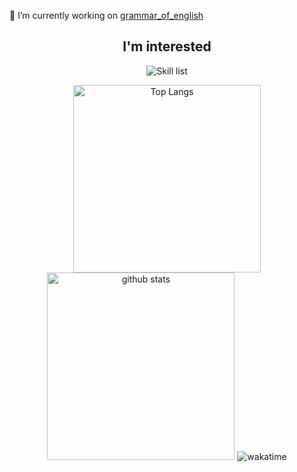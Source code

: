🔭 I’m currently working on [grammar_of_english](https://github.com/Jekahome/grammar_of_english)

<h2 align="center">I'm interested</h2>
<p align="center">
  <picture>
    <img alt="Skill list" src="https://skillicons.dev/icons?i=rust,actix,raspberrypi,arduino,bash,c,git,github,graphql,ai,js,linux,md,postgres,sqlite&perline=5">
  </picture>
</p>

 <p align="center"> 
  <img alt="Top Langs" height="300px" src="https://github-readme-stats.vercel.app/api/top-langs/?username=jekahome&layout=donut&show_icons=true&theme=onedark" />
  <img alt="github stats" height="300px" src="https://github-readme-stats.vercel.app/api?username=jekahome&theme=onedark&show_icons=ture" />
  <img alt="wakatime" src="https://github-readme-stats.vercel.app/api/wakatime?username=jekahome&layout=compact&theme=onedark" />
</p>
 
<!--
**Jekahome/Jekahome** is a ✨ _special_ ✨ repository because its `README.md` (this file) appears on your GitHub profile.

Here are some ideas to get you started:

- 🔭 I’m currently working on ...
- 🌱 I’m currently learning ...
- 👯 I’m looking to collaborate on ...
- 🤔 I’m looking for help with ...
- 💬 Ask me about ...
- 📫 How to reach me: ...
- 😄 Pronouns: ...
- ⚡ Fun fact: ...

https://github.com/tandpfun/skill-icons/blob/main/readme.md#icons-list
-->
